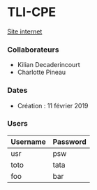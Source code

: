 # TLI-CPE

[Site internet](https://charlotte-pi.github.io/TLI/index.html)

### Collaborateurs
* Kilian Decaderincourt
* Charlotte Pineau

### Dates 
* Création : 11 février 2019

### Users

|  Username | Password  |
|---|---|
|usr|psw|
|toto|tata|
|foo|bar|
